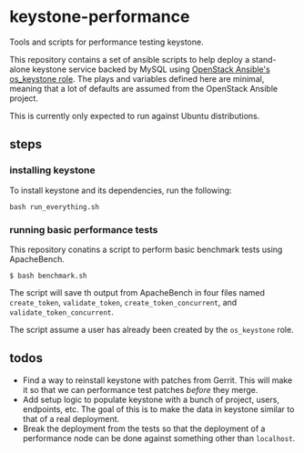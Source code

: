 # keystone-performance
Tools and scripts for performance testing keystone.

This repository contains a set of ansible scripts to help deploy a stand-alone
keystone service backed by MySQL using [OpenStack Ansible's os_keystone
role](https://github.com/openstack/openstack-ansible-os_keystone). The plays
and variables defined here are minimal, meaning that a lot of defaults are
assumed from the OpenStack Ansible project.

This is currently only expected to run against Ubuntu distributions.

## steps

### installing keystone

To install keystone and its dependencies, run the following:

  `bash run_everything.sh`

### running basic performance tests

This repository conatins a script to perform basic benchmark tests using
ApacheBench.

```
$ bash benchmark.sh
```

The script will save th output from ApacheBench in four files named
`create_token`, `validate_token`, `create_token_concurrent`, and
`validate_token_concurrent`.

The script assume a user has already been created by the `os_keystone` role.

## todos

* Find a way to reinstall keystone with patches from Gerrit. This will make it
  so that we can performance test patches *before* they merge.
* Add setup logic to populate keystone with a bunch of project, users,
  endpoints, etc. The goal of this is to make the data in keystone similar to
  that of a real deployment.
* Break the deployment from the tests so that the deployment of a performance
  node can be done against something other than `localhost`.
